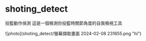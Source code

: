 # shoting_detect
 投籃動作偵測
這是一個檢測你投籃時關節角度的自我檢視工具

![photo](shoting_detect/螢幕擷取畫面 2024-02-08 231855.png "hi")
